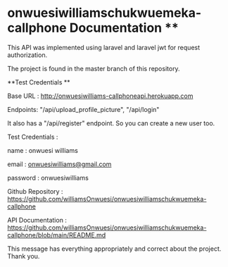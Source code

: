 # onwuesiwilliamschukwuemeka-callphone Documentation **

This API was implemented using laravel and laravel jwt for request authorization.

The project is found in the master branch of this repository. 


**Test Credentials **

Base URL : http://onwuesiwilliams-callphoneapi.herokuapp.com

Endpoints: "/api/upload_profile_picture", "/api/login"

It also has a "/api/register" endpoint. So you can create a new user too.


Test Credentials : 

name : onwuesi williams

email : onwuesiwilliams@gmail.com

password : onwuesiwilliams 


Github Repository : https://github.com/williamsOnwuesi/onwuesiwilliamschukwuemeka-callphone

API Documentation : 
https://github.com/williamsOnwuesi/onwuesiwilliamschukwuemeka-callphone/blob/main/README.md


This message has everything appropriately and correct about the project. Thank you.



